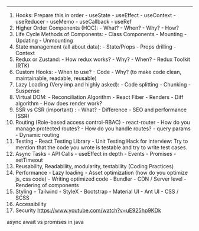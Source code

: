 ---  
1) Hooks: Prepare this in order - useState - useEffect - useContext - useReducer - useMemo - useCallback - useRef 
2) Higher Order Components (HOC): - What? - When? - Why? - How? 
3) Life Cycle Methods of Components: - Class Components - Mounting - Updating - Unmounting 
4) State management (all about data): - State/Props - Props drilling - Context 
5) Redux or Zustand: - How redux works? - Why? - When? - Redux Toolkit (RTK) 
6) Custom Hooks: - When to use? - Code - Why? (to make code clean, maintainable, readable, reusable) 
7) Lazy Loading (Very imp and highly asked): - Code splitting - Chunking - Suspense 
8) Virtual DOM: - Reconciliation Algorithm - React Fiber - Renders - Diff algorithm - How does render work? 
9) SSR vs CSR (important) : - What? - Difference - SEO and performance (SSR) 
10) Routing (Role-based access control-RBAC) - react-router - How do you manage protected routes? - How do you handle routes? - query params - Dynamic routing 
11) Testing - React Testing Library - Unit Testing Hack for interview: Try to mention that the code you wrote is testable and try to write test cases. 
12) Async Tasks - API Calls - useEffect in depth - Events - Promises - setTimeout 
13) Reusability, Readability, modularity, testability (Coding Practices) 
14) Performance - Lazy loading - Asset optimization (how do you optimize js, css code) - Writing optimized code - Bundler - CDN / Server level - Rendering of components 
15) Styling - Tailwind - StyleX - Bootstrap - Material UI - Ant UI - CSS / SCSS 
16) Accessibility 
17) Security
https://www.youtube.com/watch?v=uE925hp9KDk


async await vs promises in java

